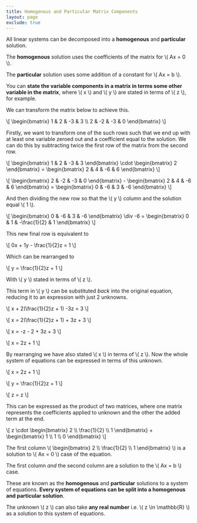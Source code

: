 ```yaml
---
title: Homogenous and Particular Matrix Components
layout: page
exclude: true
---
```


<script type="text/javascript" src="https://cdnjs.cloudflare.com/ajax/libs/mathjax/2.7.0/MathJax.js?config=TeX-AMS_CHTML"></script>

All linear systems can be decomposed into a **homogenous** and **particular** solution.

The **homogenous** solution uses the coefficients of the matrix for \\( Ax = 0 \\).

The **particular** solution uses some addition of a constant for \\( Ax = b \\).

You can **state the variable components in a matrix in terms some other variable in the matrix**, where \\( x \\) and \\( y \\) are stated in terms of \\( z \\), for example.

We can transform the matrix below to achieve this.

\\[ \begin{bmatrix} 1 & 2 & -3 & 3 \\\ 2 & -2 & -3 & 0 \end{bmatrix} \\]

Firstly, we want to transform one of the such rows such that we end up with at least one variable zeroed out and a coefficient equal to the solution. We can do this by subtracting twice the first row of the matrix from the second row.

\\[ \begin{bmatrix} 1 & 2 & -3 & 3 \end{bmatrix} \cdot \begin{bmatrix} 2 \end{bmatrix} = \begin{bmatrix} 2 & 4 & -6 & 6 \end{bmatrix} \\]

\\[ \begin{bmatrix} 2 & -2 & -3 & 0 \end{bmatrix} - \begin{bmatrix} 2 & 4 & -6 & 6 \end{bmatrix} =  \begin{bmatrix} 0 & -6 & 3 & -6 \end{bmatrix} \\]

And then dividing the new row so that the \\( y \\) column and the solution equal \\( 1 \\).

\\[ \begin{bmatrix} 0 & -6 & 3 & -6 \end{bmatrix} \div -6 = \begin{bmatrix} 0 & 1 & -\frac{1}{2} & 1 \end{bmatrix} \\]

This new final row is equivalent to

\\[ 0x + 1y - \frac{1}{2}z = 1 \\]

Which can be rearranged to

\\[ y = \frac{1}{2}z + 1 \\]

With \\( y \\) stated in terms of \\( z \\).

This term in \\( y \\) can be substituted *back* into the original equation, reducing it to an expression with just 2 unknowns.

\\[ x + 2(\frac{1}{2}z + 1) -3z = 3 \\]

\\[ x = 2(\frac{1}{2}z + 1) + 3z + 3 \\]

\\[ x = -z - 2 + 3z + 3 \\]

\\[ x = 2z + 1 \\]

By rearranging we have also stated \\( x \\) in terms of \\( z \\). Now the whole system of equations can be expressed in terms of this unknown.

\\[ x = 2z + 1 \\]

\\[ y = \frac{1}{2}z + 1 \\]

\\[ z = z \\]

This can be expressed as the product of two matrices, where one matrix represents the coefficients applied to unknown and the other the added term at the end.

\\[ z \cdot \begin{bmatrix} 2 \\\ \frac{1}{2} \\\ 1 \end{bmatrix} + \begin{bmatrix} 1 \\\ 1 \\\ 0 \end{bmatrix} \\]

The first column \\( \begin{bmatrix} 2 \\\ \frac{1}{2} \\\ 1 \end{bmatrix} \\) is a solution to \\( Ax = 0 \\) case of the equation.

The first column *and* the second column are a solution to the \\( Ax = b \\) case.

These are known as the **homogenous** and **particular** solutions to a system of equations. **Every system of equations can be split into a homogenous and particular solution**.

The unknown \\( z \\) can also take **any real number** i.e. \\( z \in \mathbb{R} \\) as a solution to this system of equations.
